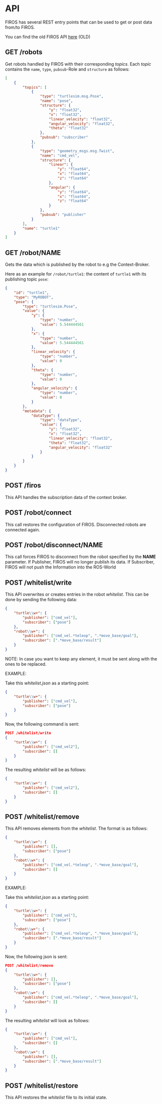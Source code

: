 # API

FIROS has several REST entry points that can be used to get or post data from/to FIROS.

You can find the old FIROS API [here](https://docs.FIROS.apiary.io/) (OLD)

## GET /robots

Get robots handled by FIROS with their corresponding _topics_. Each _topic_ contains the `name`, `type`, `pubsub`-Role
and `structure` as follows:

```json
[
    {
        "topics": [
            {
                "type": "turtlesim.msg.Pose",
                "name": "pose",
                "structure": {
                    "y": "float32",
                    "x": "float32",
                    "linear_velocity": "float32",
                    "angular_velocity": "float32",
                    "theta": "float32"
                },
                "pubsub": "subscriber"
            },
            {
                "type": "geometry_msgs.msg.Twist",
                "name": "cmd_vel",
                "structure": {
                    "linear": {
                        "y": "float64",
                        "x": "float64",
                        "z": "float64"
                    },
                    "angular": {
                        "y": "float64",
                        "x": "float64",
                        "z": "float64"
                    }
                },
                "pubsub": "publisher"
            }
        ],
        "name": "turtle1"
    }
]
```

## GET /robot/NAME

Gets the data which is published by the robot to e.g the Context-Broker.

Here as an example for `/robot/turtle1`: the content of `turtle1` with its publishing topic `pose`:

```json
{
    "id": "turtle1",
    "type": "MyROBOT",
    "pose": {
        "type": "turtlesim.Pose",
        "value": {
            "y": {
                "type": "number",
                "value": 5.544444561
            },
            "x": {
                "type": "number",
                "value": 5.544444561
            },
            "linear_velocity": {
                "type": "number",
                "value": 0
            },
            "theta": {
                "type": "number",
                "value": 0
            },
            "angular_velocity": {
                "type": "number",
                "value": 0
            }
        },
        "metadata": {
            "dataType": {
                "type": "dataType",
                "value": {
                    "y": "float32",
                    "x": "float32",
                    "linear_velocity": "float32",
                    "theta": "float32",
                    "angular_velocity": "float32"
                }
            }
        }
    }
}
```

## POST /firos

This API handles the subscription data of the context broker.

## POST /robot/connect

This call restores the configuration of FIROS. Disconnected robots are connected again.

## POST /robot/disconnect/NAME

This call forces FIROS to disconnect from the robot specified by the **NAME** parameter. If Publisher, FIROS will no
longer publish its data. If Subscriber, FIROS will not push the Information into the ROS-World

## POST /whitelist/write

This API overwrites or creates entries in the robot _whitelist_. This can be done by sending the following data:

```json
{
    "turtle\\w+": {
        "publisher": ["cmd_vel"],
        "subscriber": ["pose"]
    },
    "robot\\w+": {
        "publisher": ["cmd_vel.*teleop", ".*move_base/goal"],
        "subscriber": [".*move_base/result"]
    }
}
```

NOTE: In case you want to keep any element, it must be sent along with the ones to be replaced.

EXAMPLE:

Take this _whitelist.json_ as a starting point:

```json
{
    "turtle\\w+": {
        "publisher": ["cmd_vel"],
        "subscriber": ["pose"]
    }
}
```

Now, the following command is sent:

```json
POST /whitelist/write
{
    "turtle\\w+": {
        "publisher": ["cmd_vel2"],
        "subscriber": []
    }
}
```

The resulting _whitelist_ will be as follows:

```json
{
    "turtle\\w+": {
        "publisher": ["cmd_vel2"],
        "subscriber": []
    }
}
```

## POST /whitelist/remove

This API removes elements from the _whitelist_. The format is as follows:

```json
{
    "turtle\\w+": {
        "publisher": [],
        "subscriber": ["pose"]
    },
    "robot\\w+": {
        "publisher": ["cmd_vel.*teleop", ".*move_base/goal"],
        "subscriber": []
    }
}
```

EXAMPLE:

Take this _whitelist.json_ as a starting point:

```json
{
    "turtle\\w+": {
        "publisher": ["cmd_vel"],
        "subscriber": ["pose"]
    },
    "robot\\w+": {
        "publisher": ["cmd_vel.*teleop", ".*move_base/goal"],
        "subscriber": [".*move_base/result"]
    }
}
```

Now, the following json is sent:

```json
POST /whitelist/remove
{
    "turtle\\w+": {
        "publisher": [],
        "subscriber": ["pose"]
    },
    "robot\\w+": {
        "publisher": ["cmd_vel.*teleop", ".*move_base/goal"],
        "subscriber": []
    }
}
```

The resulting _whitelist_ will look as follows:

```json
{
    "turtle\\w+": {
        "publisher": ["cmd_vel"],
        "subscriber": []
    },
    "robot\\w+": {
        "publisher": [],
        "subscriber": [".*move_base/result"]
    }
}
```

## POST /whitelist/restore

This API restores the _whitelist_ file to its initial state.
